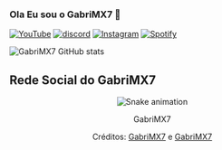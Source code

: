 ### Ola Eu sou o GabriMX7 👏

[![YouTube](https://img.shields.io/badge/YouTube-FF0000?style=for-the-badge&logo=youtube&logoColor=white)](https://youtube.com/@GabriMX7)
[![discord](https://img.shields.io/badge/Discord-7289DA?style=for-the-badge&logo=discord&logoColor=white)](https://discord.gg/cHDTJGXrvJ)
[![lnstagram](https://img.shields.io/badge/Instagram-E4405F?style=for-the-badge&logo=instagram&logoColor=white)](https://instagram.com/gabrimx7?igshid=YmMyMTA2M2Y=)
[![Spotify](https://img.shields.io/badge/Spotify-1ED760?&style=for-the-badge&logo=spotify&logoColor=white)](https://open.spotify.com/user/31mojyts442bkh4uvlla3yyfmi6u?si=bRDU1DSASqWgSdYcJCOAtA&utm_source=copy-link)


![GabriMX7 GitHub stats](https://github-readme-stats.vercel.app/api?username=GabriMX7&show_icons=true&theme=radical)

## Rede Social do GabriMX7

<div align="center">

  ![Snake animation](https://github.com/danielbped/danielbped/blob/output/github-contribution-grid-snake.svg)

  

</div>

<div align="center">

  <p> GabriMX7 </p>

  <p>Créditos: <a href="https://github.com/GabriMX7/github-readme-stats">GabriMX7</a> e <a href="https://github.com/rafaballerini">GabriMX7</a></p>

</div>
